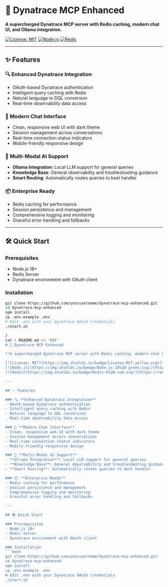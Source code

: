 # 🚀 Dynatrace MCP Enhanced

**A supercharged Dynatrace MCP server with Redis caching, modern chat UI, and Ollama integration.**

[![License: MIT](https://img.shields.io/badge/License-MIT-yellow.svg)](https://opensource.org/licenses/MIT)
[![Node.js](https://img.shields.io/badge/Node.js-18%2B-green.svg)](https://nodejs.org/)
[![Redis](https://img.shields.io/badge/Redis-6%2B-red.svg)](https://redis.io/)

---

## ✨ Features

### 🔍 **Enhanced Dynatrace Integration**
- OAuth-based Dynatrace authentication
- Intelligent query caching with Redis
- Natural language to DQL conversion
- Real-time observability data access

### 💬 **Modern Chat Interface**
- Clean, responsive web UI with dark theme
- Session management across conversations
- Real-time connection status indicators
- Mobile-friendly responsive design

### 🧠 **Multi-Modal AI Support**
- **Ollama Integration**: Local LLM support for general queries
- **Knowledge Base**: General observability and troubleshooting guidance
- **Smart Routing**: Automatically routes queries to best handler

### 📦 **Enterprise Ready**
- Redis caching for performance
- Session persistence and management
- Comprehensive logging and monitoring
- Graceful error handling and fallbacks

---

## 🛠️ Quick Start

### Prerequisites
- Node.js 18+
- Redis Server
- Dynatrace environment with OAuth client

### Installation
```bash
git clone https://github.com/yourusername/dynatrace-mcp-enhanced.git
cd dynatrace-mcp-enhanced
npm install
cp .env.example .env
# Edit .env with your Dynatrace OAuth credentials
./start.sh

/
cat > README.md << 'EOF'
# 🚀 Dynatrace MCP Enhanced

**A supercharged Dynatrace MCP server with Redis caching, modern chat UI, and Ollama integration.**

[![License: MIT](https://img.shields.io/badge/License-MIT-yellow.svg)](https://opensource.org/licenses/MIT)
[![Node.js](https://img.shields.io/badge/Node.js-18%2B-green.svg)](https://nodejs.org/)
[![Redis](https://img.shields.io/badge/Redis-6%2B-red.svg)](https://redis.io/)

---

## ✨ Features

### 🔍 **Enhanced Dynatrace Integration**
- OAuth-based Dynatrace authentication
- Intelligent query caching with Redis
- Natural language to DQL conversion
- Real-time observability data access

### 💬 **Modern Chat Interface**
- Clean, responsive web UI with dark theme
- Session management across conversations
- Real-time connection status indicators
- Mobile-friendly responsive design

### 🧠 **Multi-Modal AI Support**
- **Ollama Integration**: Local LLM support for general queries
- **Knowledge Base**: General observability and troubleshooting guidance
- **Smart Routing**: Automatically routes queries to best handler

### 📦 **Enterprise Ready**
- Redis caching for performance
- Session persistence and management
- Comprehensive logging and monitoring
- Graceful error handling and fallbacks

---

## 🛠️ Quick Start

### Prerequisites
- Node.js 18+
- Redis Server
- Dynatrace environment with OAuth client

### Installation
```bash
git clone https://github.com/yourusername/dynatrace-mcp-enhanced.git
cd dynatrace-mcp-enhanced
npm install
cp .env.example .env
# Edit .env with your Dynatrace OAuth credentials
./start.sh


